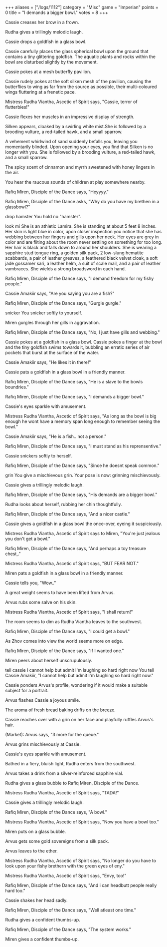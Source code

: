 +++
aliases = ["/logs/1112"]
category = "Misc"
game = "Imperian"
points = 0
title = "I demands a bigger bowl."
votes = 8
+++

Cassie creases her brow in a frown.
 
Rudha gives a trillingly melodic laugh.
 
Cassie drops a goldfish in a glass bowl.

Cassie carefully places the glass spherical bowl upon the ground that contains a tiny glittering goldfish. The aquatic plants and rocks within the bowl are disturbed slightly by the movement.

Cassie pokes at a mesh butterfly pavilion.

Cassie rudely pokes at the soft silken mesh of the pavilion, causing the butterflies to wing as far from the source as possible, their multi-coloured wings fluttering at a frenetic pace.

Mistress Rudha Viantha, Ascetic of Spirit says, "Cassie, terror of flutterbies!"

Cassie flexes her muscles in an impressive display of strength.

Silken appears, cloaked by a swirling white mist.She is followed by a brooding vulture, a red-tailed hawk, and a small sparrow.

A vehement whirlwind of sand suddenly befalls you, leaving you momentarily blinded. Upon opening your eyes, you find that Silken is no longer with you.
She is followed by a brooding vulture, a red-tailed hawk, and a small sparrow.

The spicy scent of cinnamon and myrrh sweetened with honey lingers in the air.

You hear the raucous sounds of children at play somewhere nearby.

Rafiq Miren, Disciple of the Dance says, "Heyyyy."
 
Rafiq Miren, Disciple of the Dance asks, "Why do you have my brethen in a glassbowl?"

drop hamster
You hold no "hamster".

look mi
She is an athletic Lamira. She is standing at about 5 feet 8 inches. Her skin is light blue in color, upon closer inspection you notice that she has webbing between her fingers and gills upon her neck. Her eyes are grey in color and are fliting about the room never settling on something for too long. Her hair is black and falls down to around her shoulders. She is wearing a sapphire stud tongue ring, a golden silk pack, 2 low-slung hematite scabbards, a pair of leather greaves, a feathered black velvet cloak, a soft jade gossamer sari, a leather helm, a suit of scale mail, and a pair of leather vambraces. She wields a strong broadsword in each hand.

Rafiq Miren, Disciple of the Dance says, "I demand freedom for my fishy people."

Cassie Amakiir says, "Are you saying you are a fish?"

Rafiq Miren, Disciple of the Dance says, "Gurgle gurgle."

snicker
You snicker softly to yourself.

Miren gurgles through her gills in aggravation.

Rafiq Miren, Disciple of the Dance says, "No, I just have gills and webbing."

Cassie pokes at a goldfish in a glass bowl.
Cassie pokes a finger at the bowl and the tiny goldfish swims towards it, bubbling an erratic series of air pockets that burst at the surface of the water.

Cassie Amakiir says, "He likes it in there!"

Cassie pats a goldfish in a glass bowl in a friendly manner.

Rafiq Miren, Disciple of the Dance says, "He is a slave to the bowls boundries."

Rafiq Miren, Disciple of the Dance says, "I demands a bigger bowl."

Cassie's eyes sparkle with amusement.

Mistress Rudha Viantha, Ascetic of Spirit says, "As long as the bowl is big enough he wont have a memory span long enough to remember seeing the bowl."

Cassie Amakiir says, "He is a fish.. not a person."

Rafiq Miren, Disciple of the Dance says, "I must stand as his reprensentive."

Cassie snickers softly to herself.

Rafiq Miren, Disciple of the Dance says, "Since he doesnt speak common."

grin
You give a mischievous grin.
Your pose is now: grinning mischievously.

Cassie gives a trillingly melodic laugh.

Rafiq Miren, Disciple of the Dance says, "His demands are a bigger bowl."

Rudha looks about herself, rubbing her chin thoughtfully.

Rafiq Miren, Disciple of the Dance says, "And a nicer castle."

Cassie gives a goldfish in a glass bowl the once-over, eyeing it suspiciously.

Mistress Rudha Viantha, Ascetic of Spirit says to Miren, "You're just jealous you don't get a bowl."

Rafiq Miren, Disciple of the Dance says, "And perhaps a toy treasure chest,."

Mistress Rudha Viantha, Ascetic of Spirit says, "BUT FEAR NOT."

Miren pats a goldfish in a glass bowl in a friendly manner.

Cassie tells you, "Wow.."

A great weight seems to have been lifted from Arvus.

Arvus rubs some salve on his skin.

Mistress Rudha Viantha, Ascetic of Spirit says, "I shall return!"

The room seems to dim as Rudha Viantha leaves to the southwest.

Rafiq Miren, Disciple of the Dance says, "I could get a bowl."

As Zhov comes into view the world seems more on edge.

Rafiq Miren, Disciple of the Dance says, "If I wanted one."

Miren peers about herself unscrupulously.

tell cassie I cannot help but admit I'm laughing so hard right now
You tell Cassie Amakiir, "I cannot help but admit I'm laughing so hard right now."

Cassie ponders Arvus's profile, wondering if it would make a suitable subject for a portrait.

Arvus flashes Cassie a joyous smile.

The aroma of fresh bread baking drifts on the breeze.

Cassie reaches over with a grin on her face and playfully ruffles Arvus's hair.

 (Market): Arvus says, "3 more for the queue."

Arvus grins mischievously at Cassie.

Cassie's eyes sparkle with amusement.

Bathed in a fiery, bluish light, Rudha enters from the southwest.

Arvus takes a drink from a silver-reinforced sapphire vial.

Rudha gives a glass bubble to Rafiq Miren, Disciple of the Dance.
 
Mistress Rudha Viantha, Ascetic of Spirit says, "TADA!"

Cassie gives a trillingly melodic laugh.

Rafiq Miren, Disciple of the Dance says, "A bowl."

Mistress Rudha Viantha, Ascetic of Spirit says, "Now you have a bowl too."

Miren puts on a glass bubble.

Arvus gets some gold sovereigns from a silk pack.

Arvus leaves to the ether.

Mistress Rudha Viantha, Ascetic of Spirit says, "No longer do you have to look upon your fishy brethern with the green eyes of eny."

Mistress Rudha Viantha, Ascetic of Spirit says, "Envy, too!"

Rafiq Miren, Disciple of the Dance says, "And i can headbutt people really hard too."

Cassie shakes her head sadly.

Rafiq Miren, Disciple of the Dance says, "Well atleast one time."

Rudha gives a confident thumbs-up.

Rafiq Miren, Disciple of the Dance says, "The system works."

Miren gives a confident thumbs-up.
